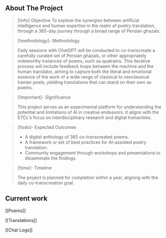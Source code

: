 ## About The Project 



> [!info] Objective
> To explore the synergies between artificial intelligence and human expertise in the realm of poetry translation, through a 365-day journey through a broad range of Persian ghazals.

> [!methodology]- Methodology
> 
> Daily sessions with ChatGPT will be conducted to co-transcreate a carefully curated set of Persian ghazals, or other appropriately noteworthy instances of poems, such as quatrains. This iterative process will include feedback loops between the machine and the human translator, aiming to capture both the literal and emotional essence of the work of a wide range of classical to neoclassical Iranian poets, yielding translations that can stand on their own as poems.

> [!important]- Significance
> 
> This project serves as an experimental platform for understanding the potential and limitations of AI in creative endeavors. It aligns with the ETCL's focus on interdisciplinary research and digital humanities.

> [!todo]- Expected Outcomes
> - A digital anthology of 365 co-transcreated poems.
> - A framework or set of best practices for AI-assisted poetry translation.
> - Community engagement through workshops and presentations to disseminate the findings.

> [!time]- Timeline
>  
> The project is planned for completion within a year, aligning with the daily co-transcreation goal.

## Current work
[[Poems]]

[[Translations]]

[[Chat Logs]]
